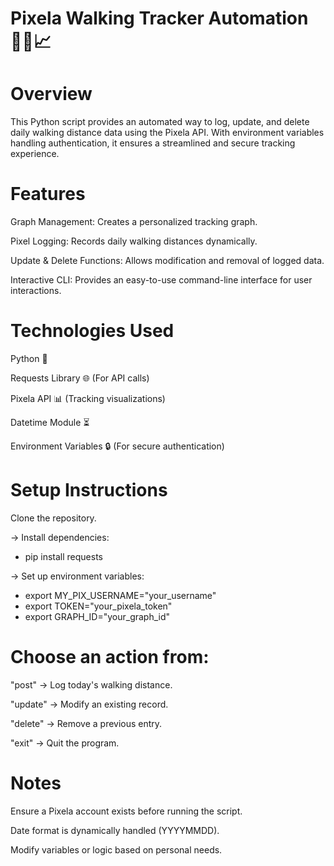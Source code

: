 # Pixela Walking Tracker Automation 🏃‍♂️📈

# Overview
This Python script provides an automated way to log, update, and delete daily walking distance data using the Pixela API. With environment variables handling authentication, it ensures a streamlined and secure tracking experience.

# Features

Graph Management: Creates a personalized tracking graph.

Pixel Logging: Records daily walking distances dynamically.

Update & Delete Functions: Allows modification and removal of logged data.

Interactive CLI: Provides an easy-to-use command-line interface for user interactions.

# Technologies Used
Python 🐍

Requests Library 🌐 (For API calls)

Pixela API 📊 (Tracking visualizations)

Datetime Module ⏳

Environment Variables 🔒 (For secure authentication)

# Setup Instructions

Clone the repository.

-> Install dependencies:

- pip install requests

-> Set up environment variables:

- export MY_PIX_USERNAME="your_username"
- export TOKEN="your_pixela_token"
- export GRAPH_ID="your_graph_id"

# Choose an action from:

"post" → Log today's walking distance.

"update" → Modify an existing record.

"delete" → Remove a previous entry.

"exit" → Quit the program.

# Notes
Ensure a Pixela account exists before running the script.

Date format is dynamically handled (YYYYMMDD).

Modify variables or logic based on personal needs.

